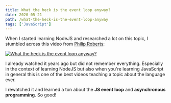 ```yaml
---
title: What the heck is the event loop anyway?
date: 2020-05-21
path: /what-the-heck-is-the-event-loop-anyway
tags: ['JavaScript']
---
```


When I started learning NodeJS and researched a lot on this topic, I stumbled across this video from [Philip Roberts](https://twitter.com/philip_roberts?lang=en):

[![What the heck is the event loop anyway?](https://img.youtube.com/vi/8aGhZQkoFbQ/0.jpg)](https://www.youtube.com/watch?v=8aGhZQkoFbQ)

I already watched it years ago but did not remember everything. Especially in the context of learning NodeJS but also when you're learning JavaScript in general this is one of the best videos teaching a topic about the language ever.

I rewatched it and learned a ton about the **JS event loop** and **asynchronous programming**. So good!
